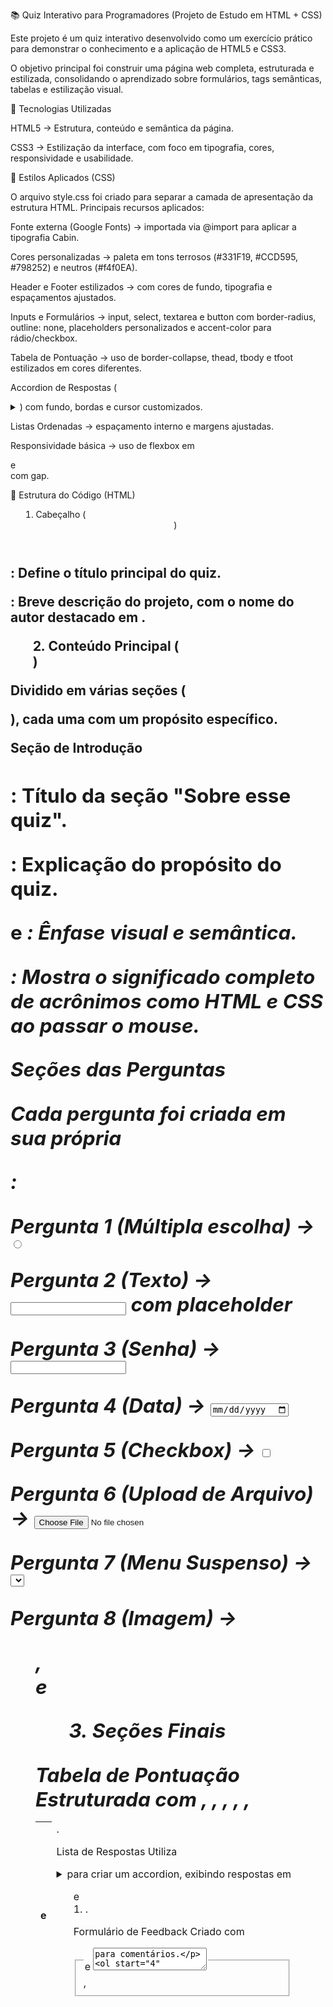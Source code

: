 📚 Quiz Interativo para Programadores (Projeto de Estudo em HTML + CSS)

Este projeto é um quiz interativo desenvolvido como um exercício prático para demonstrar o conhecimento e a aplicação de HTML5 e CSS3.

O objetivo principal foi construir uma página web completa, estruturada e estilizada, consolidando o aprendizado sobre formulários, tags semânticas, tabelas e estilização visual.

🚀 Tecnologias Utilizadas

HTML5 → Estrutura, conteúdo e semântica da página.

CSS3 → Estilização da interface, com foco em tipografia, cores, responsividade e usabilidade.

🎨 Estilos Aplicados (CSS)

O arquivo style.css foi criado para separar a camada de apresentação da estrutura HTML.
Principais recursos aplicados:

Fonte externa (Google Fonts) → importada via @import para aplicar a tipografia Cabin.

Cores personalizadas → paleta em tons terrosos (#331F19, #CCD595, #798252) e neutros (#f4f0EA).

Header e Footer estilizados → com cores de fundo, tipografia e espaçamentos ajustados.

Inputs e Formulários → input, select, textarea e button com border-radius, outline: none, placeholders personalizados e accent-color para rádio/checkbox.

Tabela de Pontuação → uso de border-collapse, thead, tbody e tfoot estilizados em cores diferentes.

Accordion de Respostas (<details> e <summary>) com fundo, bordas e cursor customizados.

Listas Ordenadas → espaçamento interno e margens ajustadas.

Responsividade básica → uso de flexbox em <main> e <section> com gap.

📄 Estrutura do Código (HTML)
1. Cabeçalho (<header>)

<h1>: Define o título principal do quiz.

<p>: Breve descrição do projeto, com o nome do autor destacado em <strong>.

2. Conteúdo Principal (<main>)

Dividido em várias seções (<section>), cada uma com um propósito específico.

Seção de Introdução

<h2>: Título da seção "Sobre esse quiz".

<p>: Explicação do propósito do quiz.

<strong> e <em>: Ênfase visual e semântica.

<abbr>: Mostra o significado completo de acrônimos como HTML e CSS ao passar o mouse.

Seções das Perguntas

Cada pergunta foi criada em sua própria <section>:

Pergunta 1 (Múltipla escolha) → <input type="radio">

Pergunta 2 (Texto) → <input type="text"> com placeholder

Pergunta 3 (Senha) → <input type="password">

Pergunta 4 (Data) → <input type="date">

Pergunta 5 (Checkbox) → <input type="checkbox">

Pergunta 6 (Upload de Arquivo) → <input type="file">

Pergunta 7 (Menu Suspenso) → <select> e <option>

Pergunta 8 (Imagem) → <figure>, <figcaption> e <img>

3. Seções Finais

Tabela de Pontuação
Estruturada com <table>, <thead>, <tbody>, <tfoot>, <tr>, <th> e <td>.

Lista de Respostas
Utiliza <details> e <summary> para criar um accordion, exibindo respostas em <ol> e <li>.

Formulário de Feedback
Criado com <fieldset>, <legend> e <textarea> para comentários.

4. Rodapé (<footer>)

Link para o GitHub com target="_blank".

Informações de direitos autorais com &copy;.

💡 O que este projeto demonstra

✔️ Estrutura semântica do HTML5
✔️ Estilização moderna com CSS3 (Google Fonts, cores, flexbox, formatação de inputs, tabelas e listas)
✔️ Separação clara entre estrutura (HTML) e apresentação (CSS)
✔️ Boas práticas de acessibilidade (uso de alt, label e abbr)

👨‍💻 Autor

Desenvolvido por Tauan Neres 🚀
